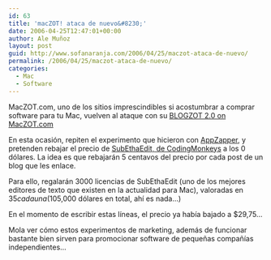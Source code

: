 ```yaml
---
id: 63
title: 'macZOT! ataca de nuevo&#8230;'
date: 2006-04-25T12:47:01+00:00
author: Ale Muñoz
layout: post
guid: http://www.sofanaranja.com/2006/04/25/maczot-ataca-de-nuevo/
permalink: /2006/04/25/maczot-ataca-de-nuevo/
categories:
  - Mac
  - Software
---
```

MacZOT.com, uno de los sitios imprescindibles si acostumbrar a comprar software para tu Mac, vuelven al ataque con su <a href="http://maczot.com/">BLOGZOT 2.0 on MacZOT.com</a>

En esta ocasión, repiten el experimento que hicieron con <a href="/2006/04/03/experimentos-de-marketing-appzapper-gratis/">AppZapper</a>, y pretenden rebajar el precio de <a href="http://www.codingmonkeys.de/subethaedit/">SubEthaEdit, de CodingMonkeys</a> a los 0 dólares. La idea es que rebajarán 5 centavos del precio por cada post de un blog que les enlace.

Para ello, regalarán 3000 licencias de SubEthaEdit (uno de los mejores editores de texto que existen en la actualidad para Mac), valoradas en $35 cada una ($105,000 dólares en total, ahí es nada...)

En el momento de escribir estas líneas, el precio ya había bajado a $29,75...

Mola ver cómo estos experimentos de marketing, además de funcionar bastante bien sirven para promocionar software de pequeñas compañías independientes...